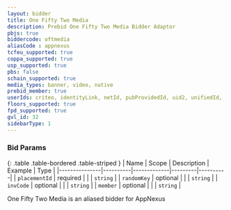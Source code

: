 ```yaml
---
layout: bidder
title: One Fifty Two Media
description: Prebid One Fifty Two Media Bidder Adaptor
pbjs: true
biddercode: oftmedia
aliasCode : appnexus
tcfeu_supported: true
coppa_supported: true
usp_supported: true
pbs: false
schain_supported: true
media_types: banner, video, native
prebid_member: true
userIds: criteo, identityLink, netId, pubProvidedId, uid2, unifiedId,
floors_supported: true
fpd_supported: true
gvl_id: 32
sidebarType: 1
---
```


### Bid Params

{: .table .table-bordered .table-striped }
| Name          | Scope    | Description | Example | Type     |
|---------------|----------|-------------|---------|----------|
| `placementId` | required |             |         | `string` |
| `randomKey`   | optional |             |         | `string` |
| `invCode`     | optional |             |         | `string` |
| `member`      | optional |             |         | `string` |

One Fifty Two Media is an aliased bidder for AppNexus
